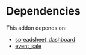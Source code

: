 # Dependencies

This addon depends on:

- [spreadsheet_dashboard](https://github.com/bringout/oca-ocb-report/tree/52bdaf491fe5ff2231e54561e06408613ef849ac/odoo-bringout-oca-ocb-spreadsheet_dashboard)
- [event_sale](https://github.com/bringout/oca-ocb-sale/tree/d85ae419535f3bb204d666806d83849c7cf0b3b0/odoo-bringout-oca-ocb-event_sale)
